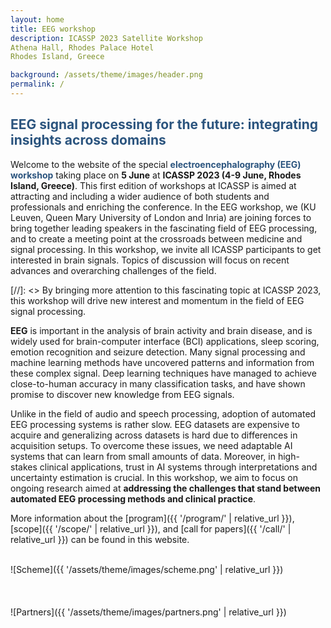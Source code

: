 ```yaml
---
layout: home
title: EEG workshop
description: ICASSP 2023 Satellite Workshop
Athena Hall, Rhodes Palace Hotel
Rhodes Island, Greece

background: /assets/theme/images/header.png
permalink: /
---
```



## **<span style="color:#2B547E">EEG signal processing for the future: integrating insights across domains</span>**

Welcome to the website of the special **<span style="color:#2B547E">electroencephalography (EEG) workshop</span>** taking place on **5 June** at **ICASSP 2023 (4-9 June, Rhodes Island, Greece)**. This first edition of workshops at ICASSP is aimed at attracting and including a wider audience of both students and professionals and enriching the conference. In the EEG workshop, we (KU Leuven, Queen Mary University of London and Inria) are joining forces to bring together leading speakers in the fascinating field of EEG processing, and to create a meeting point at the crossroads between medicine and signal processing. In this workshop, we invite all ICASSP participants to get interested in brain signals. Topics of discussion will focus on recent advances and overarching challenges of the field.


[//]: <> By bringing more attention to this fascinating topic at ICASSP 2023, this workshop will drive new interest and momentum in the field of EEG signal processing.

**EEG** is important in the analysis of brain activity and brain disease, and is widely used for brain-computer interface (BCI) applications, sleep scoring, emotion recognition and seizure detection. Many signal processing and machine learning methods have uncovered patterns and information from these complex signal. Deep learning techniques have managed to achieve close-to-human accuracy in many classification tasks, and have shown promise to discover new knowledge from EEG signals.

Unlike in the field of audio and speech processing, adoption of automated EEG processing systems is rather slow. EEG datasets are expensive to acquire and generalizing across datasets is hard due to differences in acquisition setups. To overcome these issues, we need adaptable AI systems that can learn from small amounts of data. Moreover, in high-stakes clinical applications, trust in AI systems through interpretations and uncertainty estimation is crucial. In this workshop, we aim to focus on ongoing research aimed at **addressing the challenges that stand between automated EEG processing methods and clinical practice**. 



More information about the [program]({{ '/program/' | relative_url }}), [scope]({{ '/scope/' | relative_url }}), and [call for papers]({{ '/call/' | relative_url }}) can be found in this website.

\
![Scheme]({{ '/assets/theme/images/scheme.png' | relative_url }})
\
\
\
\
![Partners]({{ '/assets/theme/images/partners.png' | relative_url }})
